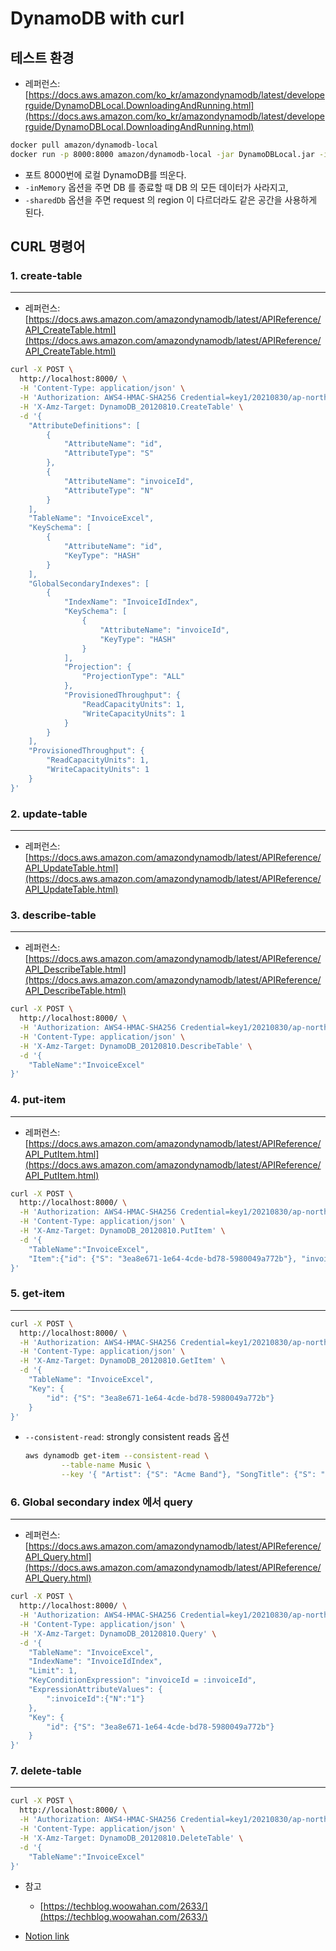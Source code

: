 # DynamoDB with curl

## 테스트 환경

- 레퍼런스: [https://docs.aws.amazon.com/ko_kr/amazondynamodb/latest/developerguide/DynamoDBLocal.DownloadingAndRunning.html](https://docs.aws.amazon.com/ko_kr/amazondynamodb/latest/developerguide/DynamoDBLocal.DownloadingAndRunning.html)

```bash
docker pull amazon/dynamodb-local
docker run -p 8000:8000 amazon/dynamodb-local -jar DynamoDBLocal.jar -inMemory -sharedDb
```

- 포트 8000번에 로컬 DynamoDB를 띄운다.
- `-inMemory` 옵션을 주면 DB 를 종료할 때 DB 의 모든 데이터가 사라지고,
- `-sharedDb` 옵션을 주면 request 의 region 이 다르더라도 같은 공간을 사용하게 된다.


## CURL 명령어

### 1. create-table

---

- 레퍼런스: [https://docs.aws.amazon.com/amazondynamodb/latest/APIReference/API_CreateTable.html](https://docs.aws.amazon.com/amazondynamodb/latest/APIReference/API_CreateTable.html)

```bash
curl -X POST \
  http://localhost:8000/ \
  -H 'Content-Type: application/json' \
  -H 'Authorization: AWS4-HMAC-SHA256 Credential=key1/20210830/ap-northeast-2' \
  -H 'X-Amz-Target: DynamoDB_20120810.CreateTable' \
  -d '{
    "AttributeDefinitions": [
        {
            "AttributeName": "id",
            "AttributeType": "S"
        },
        {
            "AttributeName": "invoiceId",
            "AttributeType": "N"
        }
    ],
    "TableName": "InvoiceExcel",
    "KeySchema": [
        {
            "AttributeName": "id",
            "KeyType": "HASH"
        }
    ],
    "GlobalSecondaryIndexes": [
        {
            "IndexName": "InvoiceIdIndex",
            "KeySchema": [
                {
                    "AttributeName": "invoiceId",
                    "KeyType": "HASH"
                }
            ],
            "Projection": {
                "ProjectionType": "ALL"
            },
            "ProvisionedThroughput": {
                "ReadCapacityUnits": 1,
                "WriteCapacityUnits": 1
            }
        }
    ],
    "ProvisionedThroughput": {
        "ReadCapacityUnits": 1,
        "WriteCapacityUnits": 1
    }
}'
```

### 2. update-table

---

- 레퍼런스: [https://docs.aws.amazon.com/amazondynamodb/latest/APIReference/API_UpdateTable.html](https://docs.aws.amazon.com/amazondynamodb/latest/APIReference/API_UpdateTable.html)

### 3. describe-table

---

- 레퍼런스: [https://docs.aws.amazon.com/amazondynamodb/latest/APIReference/API_DescribeTable.html](https://docs.aws.amazon.com/amazondynamodb/latest/APIReference/API_DescribeTable.html)

```bash
curl -X POST \
  http://localhost:8000/ \
  -H 'Authorization: AWS4-HMAC-SHA256 Credential=key1/20210830/ap-northeast-2' \
  -H 'Content-Type: application/json' \
  -H 'X-Amz-Target: DynamoDB_20120810.DescribeTable' \
  -d '{
    "TableName":"InvoiceExcel"
}'
```

### 4. put-item

---

- 레퍼런스: [https://docs.aws.amazon.com/amazondynamodb/latest/APIReference/API_PutItem.html](https://docs.aws.amazon.com/amazondynamodb/latest/APIReference/API_PutItem.html)

```bash
curl -X POST \
  http://localhost:8000/ \
  -H 'Authorization: AWS4-HMAC-SHA256 Credential=key1/20210830/ap-northeast-2' \
  -H 'Content-Type: application/json' \
  -H 'X-Amz-Target: DynamoDB_20120810.PutItem' \
  -d '{
    "TableName":"InvoiceExcel",
    "Item":{"id": {"S": "3ea8e671-1e64-4cde-bd78-5980049a772b"}, "invoiceId": {"N": "1"}, "snapshot_json": {"S": "{\"invoiceContents\": {\"bodies\": [{\"row\": [{\"key\": \"serviceContent\", \"order\": 0, \"value\": null, \"keyName\": \"서비스내역\", \"children\": [{\"key\": \"level1\", \"order\": 0, \"value\": \"운영\", \"keyName\": \"대분류\", \"children\": null}, {\"key\": \"level2\", \"order\": 1, \"value\": null, \"keyName\": \"중분류\", \"children\": null}, {\"key\": \"level3\", \"order\": 2, \"value\": null, \"keyName\": \"소분류\", \"children\": null}]}, {\"key\": \"count\", \"order\": 1, \"value\": \"90000\", \"keyName\": \"수량\", \"children\": null}, {\"key\": \"unit\", \"order\": 2, \"value\": \"퍼센트\", \"keyName\": \"단위\", \"children\": null}, {\"key\": \"unitPrice\", \"order\": 3, \"value\": \"5\", \"keyName\": \"단가\", \"children\": null}, {\"key\": \"price\", \"order\": 4, \"value\": \"3004500\", \"keyName\": \"금액\", \"children\": null}, {\"key\": \"remark\", \"order\": 5, \"value\": \"okok\", \"keyName\": \"비고\", \"children\": null}], \"rowId\": 0}, {\"row\": [{\"key\": \"serviceContent\", \"order\": 0, \"value\": null, \"keyName\": \"서비스내역\", \"children\": [{\"key\": \"level1\", \"order\": 0, \"value\": \"보관\", \"keyName\": \"대분류\", \"children\": null}, {\"key\": \"level2\", \"order\": 1, \"value\": \"상온\", \"keyName\": \"중분류\", \"children\": null}, {\"key\": \"level3\", \"order\": 2, \"value\": \"PLT\", \"keyName\": \"소분류\", \"children\": null}]}, {\"key\": \"count\", \"order\": 1, \"value\": \"6.0\", \"keyName\": \"수량\", \"children\": null}, {\"key\": \"unit\", \"order\": 2, \"value\": \"EA\", \"keyName\": \"단위\", \"children\": null}, {\"key\": \"unitPrice\", \"order\": 3, \"value\": \"100\", \"keyName\": \"단가\", \"children\": null}, {\"key\": \"price\", \"order\": 4, \"value\": \"600.0\", \"keyName\": \"금액\", \"children\": null}, {\"key\": \"remark\", \"order\": 5, \"value\": \"test1\", \"keyName\": \"비고\", \"children\": null}], \"rowId\": 1}, {\"row\": [{\"key\": \"serviceContent\", \"order\": 0, \"value\": null, \"keyName\": \"서비스내역\", \"children\": [{\"key\": \"level1\", \"order\": 0, \"value\": \"보관\", \"keyName\": \"대분류\", \"children\": null}, {\"key\": \"level2\", \"order\": 1, \"value\": \"저온\", \"keyName\": \"중분류\", \"children\": null}, {\"key\": \"level3\", \"order\": 2, \"value\": \"PLT\", \"keyName\": \"소분류\", \"children\": null}]}, {\"key\": \"count\", \"order\": 1, \"value\": \"8.0\", \"keyName\": \"수량\", \"children\": null}, {\"key\": \"unit\", \"order\": 2, \"value\": \"EA\", \"keyName\": \"단위\", \"children\": null}, {\"key\": \"unitPrice\", \"order\": 3, \"value\": \"200\", \"keyName\": \"단가\", \"children\": null}, {\"key\": \"price\", \"order\": 4, \"value\": \"1600.0\", \"keyName\": \"금액\", \"children\": null}, {\"key\": \"remark\", \"order\": 5, \"value\": \"test2\", \"keyName\": \"비고\", \"children\": null}], \"rowId\": 2}], \"footers\": [{\"key\": \"chargeSurtaxExcluded\", \"order\": 0, \"value\": \"1980.0\", \"keyName\": \"요금 (부가세 제외)\", \"children\": null}, {\"key\": \"surtax\", \"order\": 1, \"value\": \"220.0\", \"keyName\": \"부가세\", \"children\": null}, {\"key\": \"chargeSurtaxIncluded\", \"order\": 2, \"value\": \"2200.0\", \"keyName\": \"요금 (부가세 포함)\", \"children\": null}], \"headers\": [{\"key\": \"serviceContent\", \"order\": 0, \"value\": null, \"keyName\": \"서비스내역\", \"children\": [{\"key\": \"level1\", \"order\": 0, \"value\": null, \"keyName\": \"대분류\", \"children\": null}, {\"key\": \"level2\", \"order\": 1, \"value\": null, \"keyName\": \"중분류\", \"children\": null}, {\"key\": \"level3\", \"order\": 2, \"value\": null, \"keyName\": \"소분류\", \"children\": null}]}, {\"key\": \"count\", \"order\": 1, \"value\": null, \"keyName\": \"수량\", \"children\": null}, {\"key\": \"unit\", \"order\": 2, \"value\": null, \"keyName\": \"단위\", \"children\": null}, {\"key\": \"unitPrice\", \"order\": 3, \"value\": null, \"keyName\": \"단가\", \"children\": null}, {\"key\": \"price\", \"order\": 4, \"value\": null, \"keyName\": \"금액\", \"children\": null}, {\"key\": \"remark\", \"order\": 5, \"value\": null, \"keyName\": \"비고\", \"children\": null}]}, \"footerComponents\": [{\"key\": \"footer_0\", \"order\": 0, \"value\": null, \"keyName\": \"아래와 같이 물류보관 및 대행비용에 대한 내역서를 제출합니다.\", \"children\": null}, {\"key\": \"footer_1\", \"order\": 1, \"value\": \"2021-08-16\", \"keyName\": \"청구일자\", \"children\": null}, {\"key\": \"footer_2\", \"order\": 2, \"value\": null, \"keyName\": \"스마트푸드네트웍스\n사업자등록번호 719 - 87 - 01744 / 대표자 조성수\n서울시 강남구 논현로 26길, 18-4, 1층 (도곡동)\n010-3323-9694\nsunghyun.park@smartfoodnet.com\", \"children\": null}], \"headerComponents\": [{\"key\": \"receiver\", \"order\": 0, \"value\": \"(주)테스트\", \"keyName\": \"수신자\", \"children\": null}, {\"key\": \"companyRegistrationNumber\", \"order\": 1, \"value\": \"604-81-15788\", \"keyName\": \"사업자등록번호\", \"children\": null}, {\"key\": \"representative\", \"order\": 2, \"value\": \"테스트\", \"keyName\": \"대표자\", \"children\": null}, {\"key\": \"address\", \"order\": 3, \"value\": \"서울특별시 서초구 서초동\", \"keyName\": \"주소\", \"children\": null}, {\"key\": \"settlementDate\", \"order\": 4, \"value\": \"2021-08-01 ~ 2021-08-02\", \"keyName\": \"정산기간\", \"children\": null}, {\"key\": \"accountNo\", \"order\": 5, \"value\": \"(국민) 519701-01-348547  / 예금주 : 스마트푸드네트웍스 주식회사\", \"keyName\": \"계좌번호\", \"children\": null}]}"}}
}'
```

### 5. get-item

---

```bash
curl -X POST \
  http://localhost:8000/ \
  -H 'Authorization: AWS4-HMAC-SHA256 Credential=key1/20210830/ap-northeast-2' \
  -H 'Content-Type: application/json' \
  -H 'X-Amz-Target: DynamoDB_20120810.GetItem' \
  -d '{
    "TableName": "InvoiceExcel",
    "Key": {
        "id": {"S": "3ea8e671-1e64-4cde-bd78-5980049a772b"}
    }
}'
```

- `--consistent-read`: strongly consistent reads 옵션
    
    ```bash
    aws dynamodb get-item --consistent-read \
    		--table-name Music \
    		--key '{ "Artist": {"S": "Acme Band"}, "SongTitle": {"S": "Happy Day"}}'
    ```
    

### 6. Global secondary index 에서 query

---

- 레퍼런스: [https://docs.aws.amazon.com/amazondynamodb/latest/APIReference/API_Query.html](https://docs.aws.amazon.com/amazondynamodb/latest/APIReference/API_Query.html)

```bash
curl -X POST \
  http://localhost:8000/ \
  -H 'Authorization: AWS4-HMAC-SHA256 Credential=key1/20210830/ap-northeast-2' \
  -H 'Content-Type: application/json' \
  -H 'X-Amz-Target: DynamoDB_20120810.Query' \
  -d '{
    "TableName": "InvoiceExcel",
    "IndexName": "InvoiceIdIndex",
    "Limit": 1,
    "KeyConditionExpression": "invoiceId = :invoiceId",
    "ExpressionAttributeValues": {
        ":invoiceId":{"N":"1"}
    },
    "Key": {
        "id": {"S": "3ea8e671-1e64-4cde-bd78-5980049a772b"}
    }
}'
```

### 7. delete-table

---

```bash
curl -X POST \
  http://localhost:8000/ \
  -H 'Authorization: AWS4-HMAC-SHA256 Credential=key1/20210830/ap-northeast-2' \
  -H 'Content-Type: application/json' \
  -H 'X-Amz-Target: DynamoDB_20120810.DeleteTable' \
  -d '{
    "TableName":"InvoiceExcel"
}'
```

- 참고
    - [https://techblog.woowahan.com/2633/](https://techblog.woowahan.com/2633/)


- [Notion link](https://jennyuni.notion.site/DynamoDB-with-curl-880e13f2815b4364bfb34ab6f0cf8b0a)
